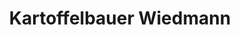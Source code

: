 ---
title: "Kartoffelbauer Wiedmann"
url: /muenchen/kartoffelbauer-wiedmann/
shop: Gemüse & Obst
---